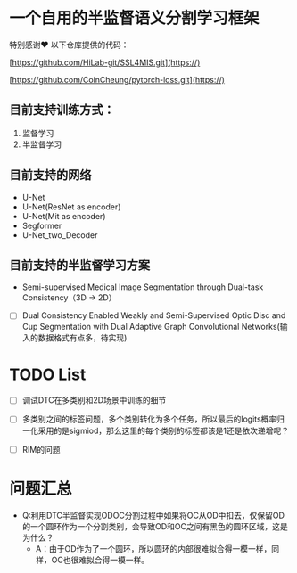 # 一个自用的半监督语义分割学习框架

特别感谢❤️ 以下仓库提供的代码：

[https://github.com/HiLab-git/SSL4MIS.git](https://)

[https://github.com/CoinCheung/pytorch-loss.git](https://)

[](https://)

## 目前支持训练方式：

1. 监督学习
2. 半监督学习

## 目前支持的网络

* U-Net
* U-Net(ResNet as encoder)
* U-Net(Mit as encoder)
* Segformer
* U-Net_two_Decoder

## 目前支持的半监督学习方案

* Semi-supervised Medical Image Segmentation through Dual-task Consistency（3D -> 2D）

* [ ]  Dual Consistency Enabled Weakly and Semi-Supervised Optic Disc and Cup Segmentation with Dual Adaptive Graph Convolutional Networks(输入的数据格式有点多，待实现)

# TODO List

* [ ]  调试DTC在多类别和2D场景中训练的细节

  * [ ]  多类别之间的标签问题，多个类别转化为多个任务，所以最后的logits概率归一化采用的是sigmiod，那么这里的每个类别的标签都该是1还是依次递增呢？
  * [ ]  RIM的问题

# 问题汇总

* Q:利用DTC半监督实现ODOC分割过程中如果将OC从OD中扣去，仅保留OD的一个圆环作为一个分割类别，会导致OD和OC之间有黑色的圆环区域，这是为什么？
  * A：由于OD作为了一个圆环，所以圆环的内部很难拟合得一模一样，同样，OC也很难拟合得一模一样。
